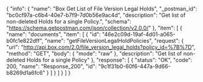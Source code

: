 {
  "info": {
    "name": "Box Get List of File Version Legal Holds",
    "_postman_id": "bc0cf97a-c6b4-40e7-b7f9-7d0b56e9ac4d",
    "description": "Get list of non-deleted Holds for a single Policy.",
    "schema": "https://schema.getpostman.com/json/collection/v2.0.0/"
  },
  "item": [
    {
      "name": "documents",
      "item": [
        {
          "id": "46e2c09d-19af-4d01-a065-b0fc1e822dff",
          "name": "getFileVersionLegalHoldPolicies",
          "request": {
            "url": "http://api.box.com/2.0/file_version_legal_holds?policy_id=%7B%7D",
            "method": "GET",
            "body": {
              "mode": "raw"
            },
            "description": "Get list of non-deleted Holds for a single Policy"
          },
          "response": [
            {
              "status": "OK",
              "code": 200,
              "name": "Response_200",
              "id": "9c1f31b0-60f6-447a-9d66-b8269d1a6fc6"
            }
          ]
        }
      ]
    }
  ]
}